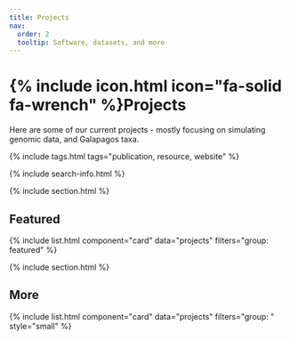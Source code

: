 ```yaml
---
title: Projects
nav:
  order: 2
  tooltip: Software, datasets, and more
---
```


# {% include icon.html icon="fa-solid fa-wrench" %}Projects

Here are some of our current projects - mostly focusing on simulating genomic data, and Galapagos taxa.

{% include tags.html tags="publication, resource, website" %}

{% include search-info.html %}

{% include section.html %}

## Featured

{% include list.html component="card" data="projects" filters="group: featured" %}

{% include section.html %}

## More

{% include list.html component="card" data="projects" filters="group: " style="small" %}

